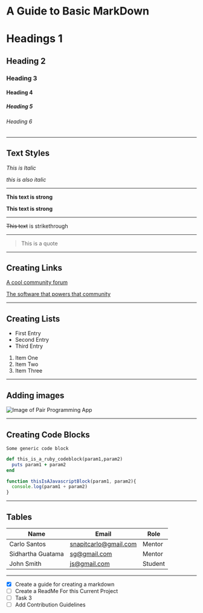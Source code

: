 # A Guide to Basic MarkDown
# Headings 1
<!-- These are headings:
        #1-6 -->
## Heading 2
### Heading 3
#### Heading 4
##### Heading 5
###### Heading 6

<!--     <- these three bars denote a horizontal line -->

--- 
## Text Styles
<!-- Italics -->
*This is Italic*

_this is also italic_

---
<!-- strong -->
**This text is strong**

__This text is strong__

---
<!-- Strikethrough -->
~~This text~~ is strikethrough

---
<!-- Blockquote -->
> This is a quote
---
## Creating Links
<!-- Links -->
[A cool community forum](https://dev.to/)

[The software that powers that community](https://www.forem.com/)

---
## Creating Lists
<!-- Unordered List -->
* First Entry
* Second Entry
* Third Entry

<!-- OL -->
1. Item One
2. Item Two 
3. Item Three
---
<!-- images -->
## Adding images

![Image of Pair Programming App](https://i.ibb.co/PgKD6n0/pair-schedule.png)

---
## Creating Code Blocks
<!-- Code Blocks -->
```
Some generic code block
```

```ruby
def this_is_a_ruby_codeblock(param1,param2)
  puts param1 + param2
end
```

```javascript
function thisIsAJavascriptBlock(param1, param2){
  console.log(param1 + param2)
}
```
---
## Tables

|      Name       |           Email        |      Role    |
|-----------------|------------------------|--------------|
|Carlo Santos     | snapitcarlo@gmail.com  |    Mentor    |   
|Sidhartha Guatama|    sg@gmail.com        |    Mentor    |
|John Smith       |    js@gmail.com        |    Student   |

---

* [x] Create a guide for creating a markdown
* [ ] Create a ReadMe For this Current Project
* [ ] Task 3
* [ ] Add Contribution Guidelines
